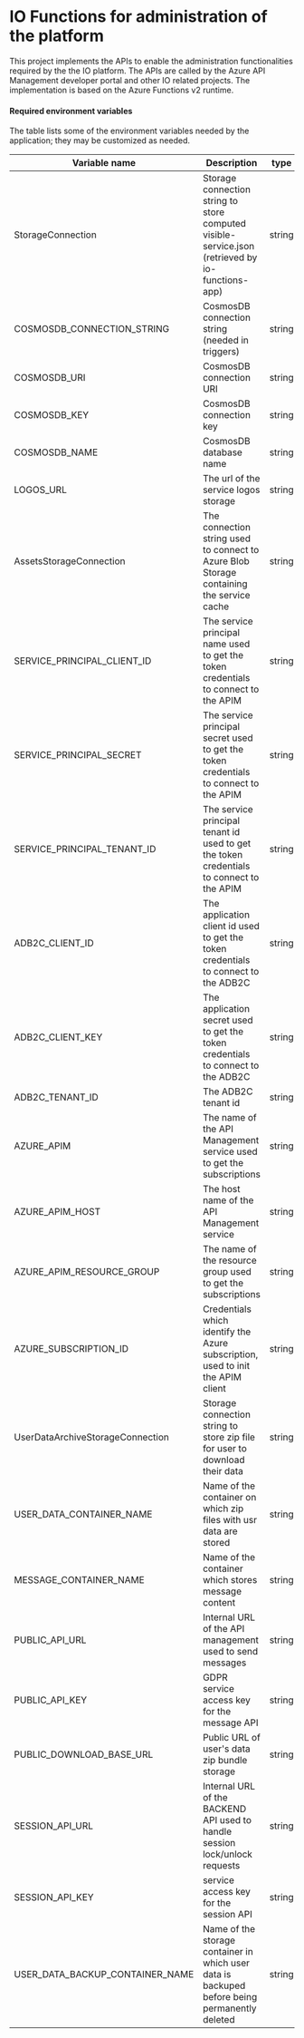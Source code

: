 # IO Functions for administration of the platform

This project implements the APIs to enable the administration functionalities required by the the IO platform. The APIs are called by the Azure API Management developer portal and other IO related projects.
The implementation is based on the Azure Functions v2 runtime.

#### Required environment variables

The table lists some of the environment variables needed by the application;
they may be customized as needed.

| Variable name                    | Description                                                                                      | type   |
|----------------------------------|--------------------------------------------------------------------------------------------------|--------|
| StorageConnection                | Storage connection string to store computed visible-service.json (retrieved by io-functions-app) | string |
| COSMOSDB_CONNECTION_STRING       | CosmosDB connection string (needed in triggers)                                                  | string |
| COSMOSDB_URI                     | CosmosDB connection URI                                                                          | string |
| COSMOSDB_KEY                     | CosmosDB connection key                                                                          | string |
| COSMOSDB_NAME                    | CosmosDB database name                                                                           | string |
| LOGOS_URL                        | The url of the service logos storage                                                             | string |
| AssetsStorageConnection          | The connection string used to connect to Azure Blob Storage containing the service cache         | string |
| SERVICE_PRINCIPAL_CLIENT_ID      | The service principal name used to get the token credentials to connect to the APIM              | string |
| SERVICE_PRINCIPAL_SECRET         | The service principal secret used to get the token credentials to connect to the APIM            | string |
| SERVICE_PRINCIPAL_TENANT_ID      | The service principal tenant id used to get the token credentials to connect to the APIM         | string |
| ADB2C_CLIENT_ID                  | The application client id used to get the token credentials to connect to the ADB2C              | string |
| ADB2C_CLIENT_KEY                 | The application secret used to get the token credentials to connect to the ADB2C                 | string |
| ADB2C_TENANT_ID                  | The ADB2C tenant id                                                                              | string |
| AZURE_APIM                       | The name of the API Management service used to get the subscriptions                             | string |
| AZURE_APIM_HOST                  | The host name of the API Management service                                                      | string |
| AZURE_APIM_RESOURCE_GROUP        | The name of the resource group used to get the subscriptions                                     | string |
| AZURE_SUBSCRIPTION_ID            | Credentials which identify the Azure subscription, used to init the APIM  client                 | string |
| UserDataArchiveStorageConnection | Storage connection string to store zip file for user to download their data                      | string |
| USER_DATA_CONTAINER_NAME         | Name of the container on which zip files with usr data are stored                                | string |
| MESSAGE_CONTAINER_NAME           | Name of the container which stores message content                                               | string |
| PUBLIC_API_URL                   | Internal URL of the API management used to send messages                                         | string |
| PUBLIC_API_KEY                   | GDPR service access key for the message API                                                      | string |
| PUBLIC_DOWNLOAD_BASE_URL         | Public URL of user's data zip bundle storage                                                     | string |
| SESSION_API_URL                  | Internal URL of the BACKEND API used to handle session lock/unlock requests                      | string |
| SESSION_API_KEY                  | service access key for the session API                                                           | string |
| USER_DATA_BACKUP_CONTAINER_NAME  | Name of the storage container in which user data is backuped before being permanently deleted    | string |

